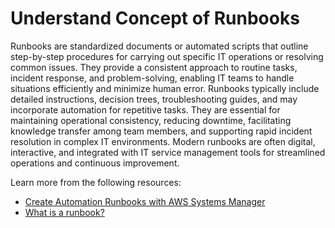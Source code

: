 # Understand Concept of Runbooks

Runbooks are standardized documents or automated scripts that outline step-by-step procedures for carrying out specific IT operations or resolving common issues. They provide a consistent approach to routine tasks, incident response, and problem-solving, enabling IT teams to handle situations efficiently and minimize human error. Runbooks typically include detailed instructions, decision trees, troubleshooting guides, and may incorporate automation for repetitive tasks. They are essential for maintaining operational consistency, reducing downtime, facilitating knowledge transfer among team members, and supporting rapid incident resolution in complex IT environments. Modern runbooks are often digital, interactive, and integrated with IT service management tools for streamlined operations and continuous improvement.

Learn more from the following resources:

- [Create Automation Runbooks with AWS Systems Manager](https://www.youtube.com/watch?v=fQ_KahCPBeU)
- [What is a runbook?](https://www.pagerduty.com/resources/learn/what-is-a-runbook/)
